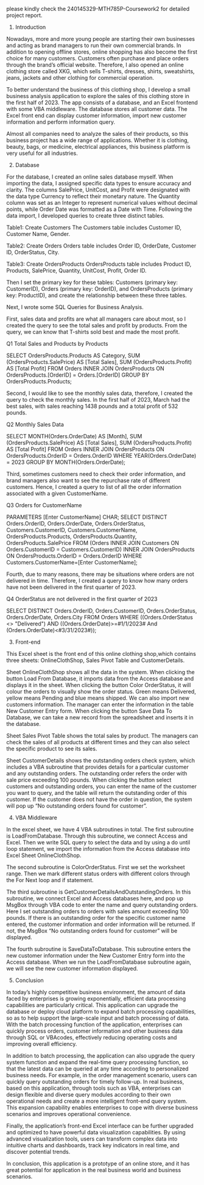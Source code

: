 please kindly check the 240145329-MTH785P-Coursework2 for detailed project report.

1.	Introduction

Nowadays, more and more young people are starting their own businesses and acting as brand managers to run their own commercial brands. In addition to opening offline stores, online shopping has also become the first choice for many customers. Customers often purchase and place orders through the brand’s official website. Therefore, I also opened an online clothing store called XKG, which sells T-shirts, dresses, shirts, sweatshirts, jeans, jackets and other clothing for commercial operation. 

To better understand the business of this clothing shop, I develop a small business analysis application to explore the sales of this clothing store in the first half of 2023. The app consists of a database, and an Excel frontend with some VBA middleware. The database stores all customer data. The Excel front end can display customer information, import new customer information and perform information query.

Almost all companies need to analyze the sales of their products, so this business project has a wide range of applications. Whether it is clothing, beauty, bags, or medicine, electrical appliances, this business platform is very useful for all industries.

2.	Database 

For the database, I created an online sales database myself. When importing the data, I assigned specific data types to ensure accuracy and clarity. The columns SalePrice, UnitCost, and Profit were designated with the data type Currency to reflect their monetary nature. The Quantity column was set as an Integer to represent numerical values without decimal points, while Order Date was formatted as a Date with Time. Following the data import, I developed queries to create three distinct tables.  

Table1: Create Customers
The Customers table includes Customer ID, Customer Name, Gender.


Table2: Create Orders
Orders table includes Order ID, OrderDate, Customer ID, OrderStatus, City.

Table3: Create OrdersProducts
OrdersProducts table includes Product ID, Products, SalePrice, Quantity, UnitCost, Profit, Order ID.

Then I set the primary key for these tables: Customers (primary key: CustomerID), Orders (primary key: OrderID), and OrdersProducts (primary key: ProductID), and create the relationship between these three tables.

Next, I wrote some SQL Queries for Business Analysis. 

First, sales data and profits are what all managers care about most, so I created the query to see the total sales and profit by products. From the query, we can know that T-shirts sold best and made the most profit.

Q1 Total Sales and Products by Products

SELECT OrdersProducts.Products AS Category, SUM (OrdersProducts.SalePrice) AS [Total Sales], SUM (OrdersProducts.Profit) AS [Total Profit]
FROM Orders INNER JOIN OrdersProducts ON OrdersProducts.[OrderID] = Orders.[OrderID]
GROUP BY OrdersProducts.Products; 

Second, I would like to see the monthly sales data, therefore, I created the query to check the monthly sales. In the first half of 2023, March had the best sales, with sales reaching 1438 pounds and a total profit of 532 pounds. 

Q2 Monthly Sales Data

SELECT MONTH(Orders.OrderDate) AS [Month], SUM (OrdersProducts.SalePrice) AS [Total Sales], SUM (OrdersProducts.Profit) AS [Total Profit]
FROM Orders INNER JOIN OrdersProducts ON OrdersProducts.OrderID = Orders.OrderID
WHERE YEAR(Orders.OrderDate) = 2023
GROUP BY MONTH(Orders.OrderDate);

Third, sometimes customers need to check their order information, and brand managers also want to see the repurchase rate of different customers. Hence, I created a query to list of all the order information associated with a given CustomerName.

Q3 Orders for CustomerName

PARAMETERS [Enter CustomerName] CHAR;
SELECT DISTINCT
  Orders.OrderID, Orders.OrderDate, Orders.OrderStatus, Customers.CustomerID, Customers.CustomerName, OrdersProducts.Products, OrdersProducts.Quantity, OrdersProducts.SalePrice
FROM (Orders
INNER JOIN
  Customers
ON Orders.CustomerID = Customers.CustomerID)
INNER JOIN OrdersProducts
ON OrdersProducts.OrderID = Orders.OrderID
WHERE Customers.CustomerName=[Enter CustomerName];

Fourth, due to many reasons, there may be situations where orders are not delivered in time. Therefore, I created a query to know how many orders have not been delivered in the first quarter of 2023.

Q4 OrderStatus are not delivered in the first quarter of 2023

SELECT DISTINCT Orders.OrderID, Orders.CustomerID, Orders.OrderStatus, Orders.OrderDate, Orders.City
FROM Orders
WHERE ((Orders.OrderStatus <> "Delivered") AND ((Orders.OrderDate)>=#1/1/2023# And (Orders.OrderDate)<#3/31/2023#));

3.	Front-end

This Excel sheet is the front end of this online clothing shop,which contains three sheets: OnlineClothShop, Sales Pivot Table and CustomerDetails. 

Sheet OnlineClothShop shows all the data in the system. When clicking the button Load From Database, it imports data from the Access database and displays it in the sheet. When clicking the button Color OrderStatus, it will colour the orders to visually show the order status. Green means Delivered, yellow means Pending and blue means shipped. We can also import new customers information. The manager can enter the information in the table New Customer Entry form. When clicking the button Save Data To Database, we can take a new record from the spreadsheet and inserts it in the database. 

Sheet Sales Pivot Table shows the total sales by product. The managers can check the sales of all products at different times and they can also select the specific product to see its sales.

Sheet CustomerDetails shows the outstanding orders check system, which includes a VBA subroutine that provides details for a particular customer and any outstanding orders. The outstanding order refers the order with sale price exceeding 100 pounds. When clicking the button select customers and outstanding orders, you can enter the name of the customer you want to query, and the table will return the outstanding order of this customer. If the customer does not have the order in question, the system will pop up “No outstanding orders found for customer”. 

4.	VBA Middleware

In the excel sheet, we have 4 VBA subroutines in total. The first subroutine is LoadFromDatabase. Through this subroutine, we connect Access and Excel. Then we write SQL query to select the data and by using a do until loop statement, we import the information from the Access database into Excel Sheet OnlineClothShop.

The second subroutine is ColorOrderStatus. First we set the worksheet range. Then we mark different status orders with different colors through the For Next loop and if statement.

The third subroutine is GetCustomerDetailsAndOutstandingOrders. In this subroutine, we connect Excel and Access databases here, and pop up MsgBox through VBA code to enter the name and query outstanding orders. Here I set outstanding orders to orders with sales amount exceeding 100 pounds. If there is an outstanding order for the specific customer name entered, the customer information and order information will be returned. If not, the MsgBox “No outstanding orders found for customer” will be displayed. 

The fourth subroutine is SaveDataToDatabase. This subroutine enters the new customer information under the New Customer Entry form into the Access database. When we run the LoadFromDatabase subroutine again, we will see the new customer information displayed. 


5.	Conclusion
 
In today’s highly competitive business environment, the amount of data faced by enterprises is growing exponentially, efficient data processing capabilities are particularly critical. This application can upgrade the database or deploy cloud platform to expand batch processing capabilities, so as to help support the large-scale input and batch processing of data. With the batch processing function of the application, enterprises can quickly process orders, customer information and other business data through SQL or VBAcodes, effectively reducing operating costs and improving overall efficiency.

In addition to batch processing, the application can also upgrade the query system function and expand the real-time query processing function, so that the latest data can be queried at any time according to personalized business needs. For example, in the order management scenario, users can quickly query outstanding orders for timely follow-up. In real business, based on this application, through tools such as VBA, enterprises can design flexible and diverse query modules according to their own operational needs and create a more intelligent front-end query system. This expansion capability enables enterprises to cope with diverse business scenarios and improves operational convenience.

Finally, the application’s front-end Excel interface can be further upgraded and optimized to have powerful data visualization capabilities. By using advanced visualization tools, users can transform complex data into intuitive charts and dashboards, track key indicators in real time, and discover potential trends.

In conclusion, this application is a prototype of an online store, and it has great potential for application in the real business world and business scenarios.

 



